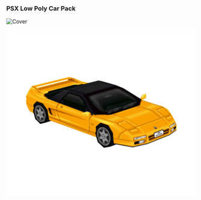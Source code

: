 ### PSX Low Poly Car Pack
![Cover](raw.githubusercontent.com/naphalm/website/main/assets/cover.png)

![NX-CAR](https://raw.githubusercontent.com/naphalm/website/main/assets/NX.png)